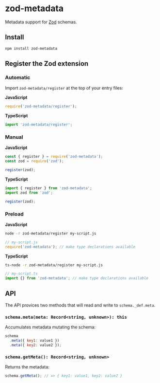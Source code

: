 # zod-metadata
Metadata support for [Zod](https://www.npmjs.com/package/zod) schemas.

## Install
```bash
npm install zod-metadata
```

## Register the Zod extension

### Automatic
Import `zod-metadata/register` at the top of your entry files:

**JavaScript**
```javascript
require('zod-metadata/register');
```

**TypeScript**
```typescript
import 'zod-metadata/register';
```

### Manual
**JavaScript**
```javascript
const { register } = require('zod-metadata');
const zod = require('zod');

register(zod);
```

**TypeScript**
```typescript
import { register } from 'zod-metadata';
import zod from 'zod';

register(zod);
```

### Preload
**JavaScript**
```bash
node -r zod-metadata/register my-script.js
```

```javascript
// my-script.js
require('zod-metadata'); // make type declarations available
```

**TypeScript**
```bash
ts-node -r zod-metadata/register my-script.js
```

```typescript
// my-script.ts
import {} from 'zod-metadata'; // make type declarations available
```

## API
The API provices two methods that will read and write to `schema._def.meta`.

### `schema.meta(meta: Record<string, unknown>): this`
Accumulates metadata mutating the schema:

```javascript
schema
  .meta({ key1: value1 })
  .meta({ key2: value2 });
```

### `schema.getMeta(): Record<string, unknown>`
Returns the metadata:

```javascript
schema.getMeta(); // => { key1: value1, key2: value2 }
```

